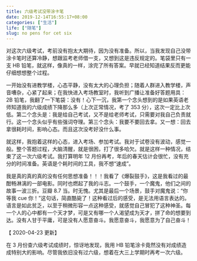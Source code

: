 ```yaml
---
title: 六级考试没带涂卡笔
date: 2019-12-14T16:55:17+08:00
categories: ["生活"]
life: ["随笔"]
slug: no pens for cet six
---
```


对这次六级考试，考前没有抱太大期待，因为没有准备。所以，当我发现自己没带涂卡笔时还算冷静，想跟监考老师借一支，又想到这是违反规定的。笔袋里只有一支 HB 铅笔，就这样，像真的一样，涂完了所有答案。早就已经知道结果反而更能仔细想想整个过程。


一开始没有进教学楼，心态平静，没有太大的心理负担；随着人群进入教学楼，声音嘈杂，心紧了起来；在我快进入考场教室时，我听到广播让准备好答题用具：2B 铅笔，我翻了一下笔袋：没有！心下一沉，我第一个念头想到的是如果英语老师知道我的六级成绩下降那么多（上次正常情况，考了 353 分），这次一定比上次低。第二个念头是：我是给自己考试，又不是给老师考试，只需要对我自己负责就行。这一个念头似乎有些强词夺理。第三个念头：我要不要回去拿。又一想：回去拿很耗时间，影响心态。而且这次没考好没什么事。


就这样，我抱着这样的心态，进入考场、参加考试。我对于试卷没有波动，感觉一般。整个答题过程，大脑清醒，就是很困，打了很多哈欠。就是这样一种情况，结束了这一次六级考试。我打算明年 12 月份再考，年后的春天估计会很忙，没有充分的时间准备。英语是个耗时间的工具，我不想“速成”。

我是真的真的真的没有任何思想准备！！！我看了《爆裂鼓手》，这是我看过的最酣畅淋漓的一部电影。同时也燃起了我的斗志。一个鼓手，一个魔鬼，他们之间的故事一波三折。豆瓣 8.7 当。时无愧。尤其是最后一个场景，鼓手对魔鬼说：“你等我 cue 你！”这句话，简直酷毙了！这种看过后的感受，是无法用语言表达的。语言是如此贫乏，以至于稍微形容一点这种感受，就感觉自己冒犯了这种神圣。每一个人的心中都有一个天才梦，可是又有哪一个人渴望成为天才，拼了命的想要到达。没有人甘于平庸，可是没有人愿意奋斗。我愿意奋斗，我愿意为了自己奋斗！

【 2020-04-23 更新】

在 3 月份查六级考试成绩时，惊讶地发现，我用 HB 铅笔涂卡竟然没有对成绩造成特别大的影响。尽管我依旧没有过六级，想着在大三上学期时再考一次六级。